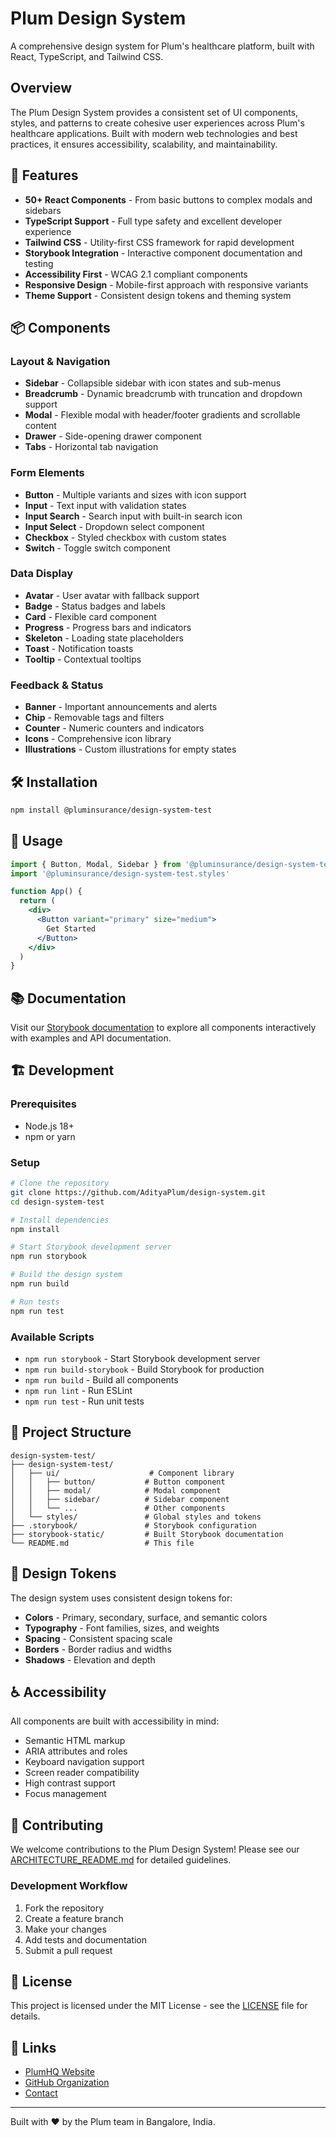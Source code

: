 # Plum Design System

A comprehensive design system for Plum's healthcare platform, built with React, TypeScript, and Tailwind CSS.

## Overview

The Plum Design System provides a consistent set of UI components, styles, and patterns to create cohesive user experiences across Plum's healthcare applications. Built with modern web technologies and best practices, it ensures accessibility, scalability, and maintainability.

## 🚀 Features

- **50+ React Components** - From basic buttons to complex modals and sidebars
- **TypeScript Support** - Full type safety and excellent developer experience
- **Tailwind CSS** - Utility-first CSS framework for rapid development
- **Storybook Integration** - Interactive component documentation and testing
- **Accessibility First** - WCAG 2.1 compliant components
- **Responsive Design** - Mobile-first approach with responsive variants
- **Theme Support** - Consistent design tokens and theming system

## 📦 Components

### Layout & Navigation
- **Sidebar** - Collapsible sidebar with icon states and sub-menus
- **Breadcrumb** - Dynamic breadcrumb with truncation and dropdown support
- **Modal** - Flexible modal with header/footer gradients and scrollable content
- **Drawer** - Side-opening drawer component
- **Tabs** - Horizontal tab navigation

### Form Elements
- **Button** - Multiple variants and sizes with icon support
- **Input** - Text input with validation states
- **Input Search** - Search input with built-in search icon
- **Input Select** - Dropdown select component
- **Checkbox** - Styled checkbox with custom states
- **Switch** - Toggle switch component

### Data Display
- **Avatar** - User avatar with fallback support
- **Badge** - Status badges and labels
- **Card** - Flexible card component
- **Progress** - Progress bars and indicators
- **Skeleton** - Loading state placeholders
- **Toast** - Notification toasts
- **Tooltip** - Contextual tooltips

### Feedback & Status
- **Banner** - Important announcements and alerts
- **Chip** - Removable tags and filters
- **Counter** - Numeric counters and indicators
- **Icons** - Comprehensive icon library
- **Illustrations** - Custom illustrations for empty states

## 🛠 Installation

```bash
npm install @pluminsurance/design-system-test
```

## 🎯 Usage

```jsx
import { Button, Modal, Sidebar } from '@pluminsurance/design-system-test'
import '@pluminsurance/design-system-test.styles'

function App() {
  return (
    <div>
      <Button variant="primary" size="medium">
        Get Started
      </Button>
    </div>
  )
}
```

## 📚 Documentation

Visit our [Storybook documentation](./storybook-static/index.html) to explore all components interactively with examples and API documentation.

## 🏗 Development

### Prerequisites
- Node.js 18+
- npm or yarn

### Setup
```bash
# Clone the repository
git clone https://github.com/AdityaPlum/design-system.git
cd design-system-test

# Install dependencies
npm install

# Start Storybook development server
npm run storybook

# Build the design system
npm run build

# Run tests
npm run test
```

### Available Scripts
- `npm run storybook` - Start Storybook development server
- `npm run build-storybook` - Build Storybook for production
- `npm run build` - Build all components
- `npm run lint` - Run ESLint
- `npm run test` - Run unit tests

## 📁 Project Structure

```
design-system-test/
├── design-system-test/
│   ├── ui/                    # Component library
│   │   ├── button/           # Button component
│   │   ├── modal/            # Modal component
│   │   ├── sidebar/          # Sidebar component
│   │   └── ...               # Other components
│   └── styles/               # Global styles and tokens
├── .storybook/               # Storybook configuration
├── storybook-static/         # Built Storybook documentation
└── README.md                 # This file
```

## 🎨 Design Tokens

The design system uses consistent design tokens for:
- **Colors** - Primary, secondary, surface, and semantic colors
- **Typography** - Font families, sizes, and weights
- **Spacing** - Consistent spacing scale
- **Borders** - Border radius and widths
- **Shadows** - Elevation and depth

## ♿ Accessibility

All components are built with accessibility in mind:
- Semantic HTML markup
- ARIA attributes and roles
- Keyboard navigation support
- Screen reader compatibility
- High contrast support
- Focus management

## 🤝 Contributing

We welcome contributions to the Plum Design System! Please see our [ARCHITECTURE_README.md](./ARCHITECTURE_README.md) for detailed guidelines.

### Development Workflow
1. Fork the repository
2. Create a feature branch
3. Make your changes
4. Add tests and documentation
5. Submit a pull request

## 📄 License

This project is licensed under the MIT License - see the [LICENSE](LICENSE) file for details.

## 🔗 Links

- [PlumHQ Website](https://plumhq.com)
- [GitHub Organization](https://github.com/PlumHQ)
- [Contact](mailto:contact@plumhq.com)

---

Built with ❤️ by the Plum team in Bangalore, India.